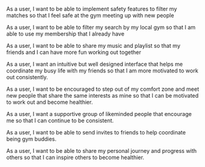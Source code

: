 As a user, I want to be able to implement safety features to filter my matches so that I feel safe at the gym meeting up with new people 

As a user, I want to be able to filter my search by my local gym so that I am able to use my membership that I already have 

As a user, I want to be able to share my music and playlist so that my friends and I can have more fun working out together

As a user, I want an intuitive but well designed interface that helps me coordinate my busy life with my friends so that I am more motivated to work out consistently.

As a user, I want to be encouraged to step out of my comfort zone and meet new people that share the same interests as mine so that I can be motivated to work out and become healthier. 

As a user, I want a supportive group of likeminded people that encourage me so that I can continue to be consistent. 

As a user, I want to be able to send invites to friends to help coordinate being gym buddies. 

As a user, I want to be able to share my personal journey and progress with others so that I can inspire others to become healthier. 
